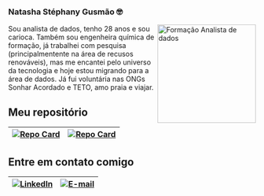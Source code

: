 ### Natasha Stéphany Gusmão 🤓

<picture>
 <img align="right" alt="Formação Analista de dados" height="200" src="https://p23.zdusercontent.com/attachment/9632372/EocgWstGbttg5sorHHbzIJSRh?token=eyJhbGciOiJkaXIiLCJlbmMiOiJBMTI4Q0JDLUhTMjU2In0..Zw7oC85RBlfzeWyz8Z255g.TsPfxvaPFjv9zr3q7835PqV-OQ5KAue6W2Qtw_EGEQ2vwz17IeYNxUvF7EZ8Gb6xy_xh74iqhQXMQJuMDZmgmYEVlRQJExXW_5QgO6CGHkdmBNB8nGWIR33CPXpE9er6uHipPRPbe9OMIsUqH3s-nKAzv1VmeQH2teF4ywrAO-awiuehrPcENyjhirlqcaWjyDGNEOsOxQwuRzYppgy1WndubhiyEcDvU9up1mUIZ4EbIZ-Kv5vE_WePMjDxwSHXcIkPq4DuxM-7ApPATH3FDIHouv0jGNlLIkHdcq8pziE.ixzMkvYFwG_-O1n42Joq9Q">
</picture>

Sou analista de dados, tenho 28 anos e sou carioca. Também sou engenheira química de formação, já trabalhei com pesquisa (principalmentente na área de recusos renováveis), mas me encantei pelo universo da tecnologia e hoje estou migrando para a área de dados. Já fui voluntária nas ONGs Sonhar Acordado e TETO, amo praia e viajar.

## Meu repositório

| [![Repo Card](https://github-readme-stats.vercel.app/api/pin/?username=natashastephany&repo=Projeto1&bg_color=FFF&border_color=30A3DC&show_icons=true&icon_color=30A3DC&title_color=E94D5F&text_color=FFF)](https://github.com/natashastephany/Projeto1) | [![Repo Card](https://github-readme-stats.vercel.app/api/pin/?username=natashastephany&repo=Projeto2&bg_color=FFF&border_color=30A3DC&show_icons=true&icon_color=30A3DC&title_color=E94D5F&text_color=FFF)](https://github.com/natashastephany/Projeto2) |
|-----------------|--------------|

## Entre em contato comigo
 
| [![LinkedIn](https://img.shields.io/badge/LinkedIn-FFF?style=for-the-badge&logo=linkedin&logoColor=0E76A8)](https://www.linkedin.com/in/natasha-stephany-gusmao/) | [![E-mail](https://img.shields.io/badge/-Email-FFF?style=for-the-badge&logo=gmail)](mailto:gusmaonatasha@gmail.com) |
|-----------------|--------------|

 
